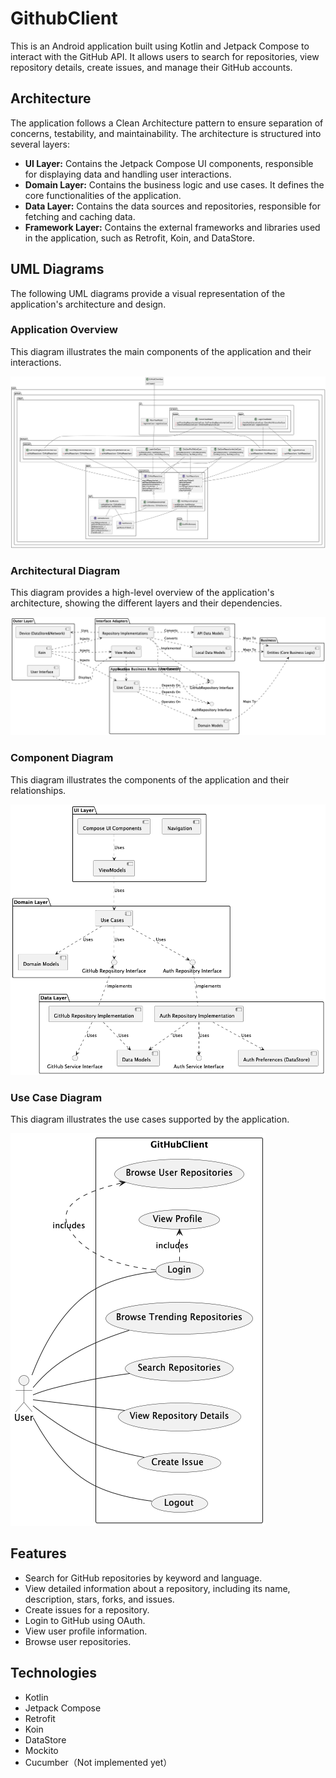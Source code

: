 # GithubClient

This is an Android application built using Kotlin and Jetpack Compose to interact with the GitHub
API. It allows users to search for repositories, view repository details, create issues, and manage
their GitHub accounts.

## Architecture

The application follows a Clean Architecture pattern to ensure separation of concerns, testability,
and maintainability. The architecture is structured into several layers:

- **UI Layer:** Contains the Jetpack Compose UI components, responsible for displaying data and
  handling user interactions.
- **Domain Layer:** Contains the business logic and use cases. It defines the core functionalities
  of the application.
- **Data Layer:** Contains the data sources and repositories, responsible for fetching and caching
  data.
- **Framework Layer:** Contains the external frameworks and libraries used in the application, such
  as Retrofit, Koin, and DataStore.

## UML Diagrams

The following UML diagrams provide a visual representation of the application's architecture and
design.

### Application Overview

This diagram illustrates the main components of the application and their interactions.

![Application Overview](uml/App.png)

### Architectural Diagram

This diagram provides a high-level overview of the application's architecture, showing the different
layers and their dependencies.

![Architectural Diagram](uml/Archechitec.png)

### Component Diagram

This diagram illustrates the components of the application and their relationships.

![Component Diagram](uml/Component.png)

### Use Case Diagram

This diagram illustrates the use cases supported by the application.

![Use Case Diagram](uml/UseCase.png)

## Features

- Search for GitHub repositories by keyword and language.
- View detailed information about a repository, including its name, description, stars, forks, and
  issues.
- Create issues for a repository.
- Login to GitHub using OAuth.
- View user profile information.
- Browse user repositories.

## Technologies

- Kotlin
- Jetpack Compose
- Retrofit
- Koin
- DataStore
- Mockito
- Cucumber（Not implemented yet）